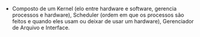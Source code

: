 - Composto de um Kernel (elo entre hardware e software, gerencia processos e hardware), Scheduler (ordem em que os processos são feitos e quando eles usam ou deixar de usar um hardware), Gerenciador de Arquivo e Interface.
